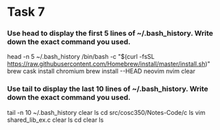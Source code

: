 # Task 7

###  Use head to display the first 5 lines of ~/.bash_history. Write down the exact command you used.

head -n 5 ~/.bash_history
/bin/bash -c "$(curl -fsSL https://raw.githubusercontent.com/Homebrew/install/master/install.sh)"
brew cask install chromium
brew install --HEAD neovim
nvim
clear

###  Use tail to display the last 10 lines of ~/.bash_history. Write down the exact command you used. 

tail -n 10 ~/.bash_history
clear
ls
cd src/cosc350/Notes-Code/c
ls
vim shared_lib_ex.c
clear
ls
cd
clear
ls


